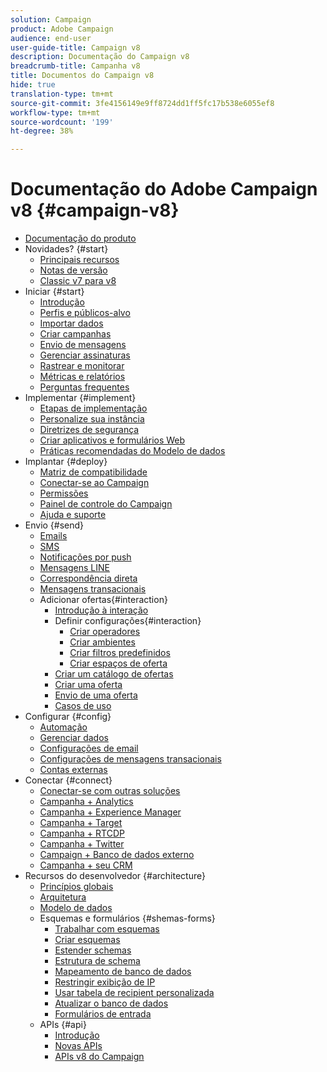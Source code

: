 ```yaml
---
solution: Campaign
product: Adobe Campaign
audience: end-user
user-guide-title: Campaign v8
description: Documentação do Campaign v8
breadcrumb-title: Campanha v8
title: Documentos do Campaign v8
hide: true
translation-type: tm+mt
source-git-commit: 3fe4156149e9ff8724dd1ff5fc17b538e6055ef8
workflow-type: tm+mt
source-wordcount: '199'
ht-degree: 38%

---
```



# Documentação do Adobe Campaign v8 {#campaign-v8}

+ [Documentação do produto](campaign-home.md)
+ Novidades? {#start}
   + [Principais recursos](start/whats-new.md)
   + [Notas de versão](start/release-notes.md)
   + [Classic v7 para v8](start/capability-matrix.md)
+ Iniciar {#start}
   + [Introdução](start/get-started.md)
   + [Perfis e públicos-alvo](start/audiences.md)
   + [Importar dados](start/import.md)
   + [Criar campanhas](start/campaigns.md)
   + [Envio de mensagens](start/create-message.md)
   + [Gerenciar assinaturas](start/subscriptions.md)
   + [Rastrear e monitorar](start/tracking.md)
   + [Métricas e relatórios](start/reporting.md)
   + [Perguntas frequentes](start/campaign-faq.md)
+ Implementar {#implement}
   + [Etapas de implementação](start/implement.md)
   + [Personalize sua instância](dev/customize.md)
   + [Diretrizes de segurança](config/security.md)
   + [Criar aplicativos e formulários Web](dev/webapps.md)
   + [Práticas recomendadas do Modelo de dados](dev/datamodel-best-practices.md)
+ Implantar {#deploy}
   + [Matriz de compatibilidade](start/compatibility-matrix.md)
   + [Conectar-se ao Campaign](start/connect.md)
   + [Permissões](start/permissions.md)
   + [Painel de controle do Campaign](config/self-service.md)
   + [Ajuda e suporte](start/support.md)
+ Envio {#send}
   + [Emails](send/email.md)
   + [SMS](send/sms.md)
   + [Notificações por push](send/push.md)
   + [Mensagens LINE](send/line.md)
   + [Correspondência direta](send/direct-mail.md)
   + [Mensagens transacionais](send/transactional.md)
   + Adicionar ofertas{#interaction}
      + [Introdução à interação](send/interaction.md)
      + Definir configurações{#interaction}
         + [Criar operadores](send/interaction-operators.md)
         + [Criar ambientes](send/interaction-env.md)
         + [Criar filtros predefinidos](send/interaction-predefined-filters.md)
         + [Criar espaços de oferta](send/interaction-offer-spaces.md)
      + [Criar um catálogo de ofertas](send/interaction-offer-catalog.md)
      + [Criar uma oferta](send/interaction-offer.md)
      + [Envio de uma oferta](send/interaction-send-offers.md)
      + [Casos de uso](send/interaction-use-cases.md)
+ Configurar {#config}
   + [Automação](config/workflows.md)
   + [Gerenciar dados](config/replication.md)
   + [Configurações de email](config/email-settings.md)
   + [Configurações de mensagens transacionais](config/transactional-msg-settings.md)
   + [Contas externas](config/external-accounts.md)
+ Conectar {#connect}
   + [Conectar-se com outras soluções](connect/integration.md)
   + [Campanha + Analytics](connect/ac-aa.md)
   + [Campanha + Experience Manager](connect/ac-aem.md)
   + [Campanha + Target](connect/ac-at.md)
   + [Campanha + RTCDP](connect/ac-rtcdp.md)
   + [Campanha + Twitter](connect/ac-tw.md)
   + [Campaign + Banco de dados externo](connect/fda.md)
   + [Campanha + seu CRM](connect/crm.md)
+ Recursos do desenvolvedor {#architecture}
   + [Princípios globais](dev/general-architecture.md)
   + [Arquitetura](dev/architecture.md)
   + [Modelo de dados](dev/datamodel.md)
   + Esquemas e formulários {#shemas-forms}
      + [Trabalhar com esquemas](dev/schemas.md)
      + [Criar esquemas](dev/create-schema.md)
      + [Estender schemas](dev/extend-schema.md)
      + [Estrutura de schema](dev/schema-structure.md)
      + [Mapeamento de banco de dados](dev/database-mapping.md)
      + [Restringir exibição de IP](dev/restrict-pi-view.md)
      + [Usar tabela de recipient personalizada](dev/custom-recipient.md)
      + [Atualizar o banco de dados](dev/update-database-structure.md)
      + [Formulários de entrada](dev/forms.md)
   + APIs {#api}
      + [Introdução](dev/api.md)
      + [Novas APIs](dev/new-apis.md)
      + [APIs v8 do Campaign](https://docs.adobe.com/content/help/en/campaign-classic/technicalresources/api/index.html)


